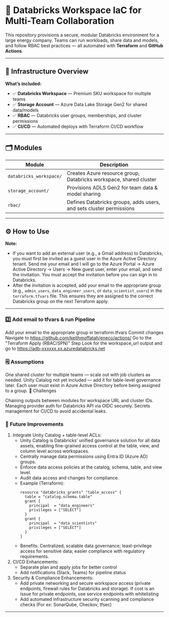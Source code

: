 # 🚀 Databricks Workspace IaC for Multi-Team Collaboration

This repository provisions a secure, modular Databricks environment for a large energy company.
Teams can run workloads, share data and models, and follow RBAC best practices — all automated with **Terraform** and **GitHub Actions**.

---

## 📌 Infrastructure Overview

**What’s included:**

- ✅ **Databricks Workspace** — Premium SKU workspace for multiple teams
- ✅ **Storage Account** — Azure Data Lake Storage Gen2 for shared data/models
- ✅ **RBAC** — Databricks user groups, memberships, and cluster permissions
- ✅ **CI/CD** — Automated deploys with Terraform CI/CD workflow

---

## 🗂️ Modules

| Module                  | Description                                                   |
|-------------------------|---------------------------------------------------------------|
| `databricks_workspace/` | Creates Azure resource group, Databricks workspace, shared cluster |
| `storage_account/`      | Provisions ADLS Gen2 for team data & model sharing            |
| `rbac/`                 | Defines Databricks groups, adds users, and sets cluster permissions |

---

## ⚙️ How to Use

**Note:**
- If you want to add an external user (e.g., a Gmail address) to Databricks, you must first be invited as a guest user in the Azure Active Directory tenant. Send me your email and I will go to the Azure Portal → Azure Active Directory → Users → New guest user, enter your email, and send the invitation. You must accept the invitation before you can sign in to Databricks.
- After the invitation is accepted, add your email to the appropriate group (e.g., `admin_users`, `data_engineer_users`, or `data_scientist_users`) in the `terraform.tfvars` file. This ensures they are assigned to the correct Databricks group on the next Terraform apply.

---
### 2️⃣ Add email to tfvars & run Pipeline

Add your email to the appropriate group in terraform.tfvars
Commit changes
Navigate to https://github.com/keithmoffatah/eneco/actions/
Go to the "Terraform Apply (RBAC/SPN)" Step
Look for the workspace_url output and go to https://adb-xxxxxx.xx.azuredatabricks.net


### 🗒️ Assumptions

One shared cluster for multiple teams — scale out with job clusters as needed.
Unity Catalog not yet included — add it for table-level governance later.
Each user must exist in Azure Active Directory before being assigned to a group.
🚧 Challenges

Chaining outputs between modules for workspace URL and cluster IDs.
Managing provider auth for Databricks API via OIDC securely.
Secrets management for CI/CD to avoid accidental leaks.

### 🔭 Future Improvements

1. Integrate Unity Catalog + table-level ACLs:
   - Unity Catalog is Databricks’ unified governance solution for all data assets, enabling fine-grained access control at the table, view, and column level across workspaces.
   - Centrally manage data permissions using Entra ID (Azure AD) groups.
   - Enforce data access policies at the catalog, schema, table, and view level.
   - Audit data access and changes for compliance.
   - Example (Terraform):
     ```hcl
     resource "databricks_grants" "table_access" {
       table = "catalog.schema.table"
       grant {
         principal  = "data_engineers"
         privileges = ["SELECT"]
       }
       grant {
         principal  = "data_scientists"
         privileges = ["SELECT"]
       }
     }
     ```
   - Benefits: Centralized, scalable data governance; least-privilege access for sensitive data; easier compliance with regulatory requirements.
2. CI/CD Enhancements:
   - Separate plan and apply jobs for better control
   - Add notifications (Slack, Teams) for pipeline status
3. Security & Compliance Enhancements:
   - Add private networking and secure workspace access (private endpoints, firewall rules for Databricks and storage). If cost is an issue for private endpoints, use service endpoints with whitelisting
   - Add automated infrastructure security scanning and compliance checks (For ex: SonarQube, Checkov, tfsec)

---

